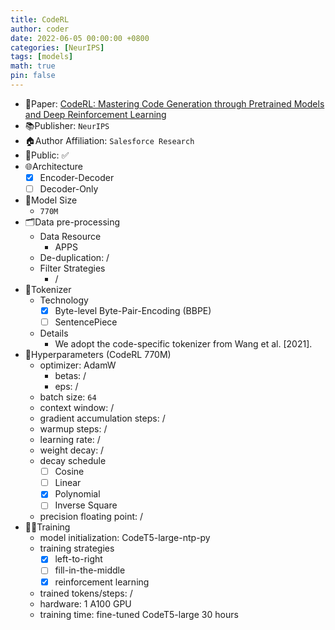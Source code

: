 ```yaml
---
title: CodeRL
author: coder
date: 2022-06-05 00:00:00 +0800
categories: [NeurIPS]
tags: [models]
math: true
pin: false
---
```


- 📙Paper: [CodeRL: Mastering Code Generation through Pretrained Models and Deep Reinforcement Learning](https://arxiv.org/pdf/2207.01780.pdf)
- 📚Publisher: `NeurIPS`
- 🏠Author Affiliation: `Salesforce Research`
- 🔑Public: ✅
- 🌐Architecture
  + [x] Encoder-Decoder
  + [ ] Decoder-Only
- 📏Model Size
  + `770M`
- 🗂️Data pre-processing
  + Data Resource
    * APPS
  + De-duplication: /
  + Filter Strategies
    * /
- 🍉Tokenizer
  + Technology
    * [x] Byte-level Byte-Pair-Encoding (BBPE)
    * [ ] SentencePiece
  + Details
    * We adopt the code-specific tokenizer from Wang et al. [2021].
- 🧪Hyperparameters (CodeRL 770M)
  + optimizer: AdamW
    * betas: /
    * eps: /
  + batch size: `64`
  + context window: /
  + gradient accumulation steps: /
  + warmup steps: /
  + learning rate: /
  + weight decay: /
  + decay schedule
    * [ ] Cosine
    * [ ] Linear
    * [x] Polynomial
    * [ ] Inverse Square
  + precision floating point: /
- 🏃‍♀️Training
  + model initialization: CodeT5-large-ntp-py
  + training strategies
    * [x] left-to-right
    * [ ] fill-in-the-middle
    * [x] reinforcement learning
  + trained tokens/steps: /
  + hardware: 1 A100 GPU
  + training time: fine-tuned CodeT5-large 30 hours
